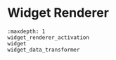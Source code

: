 # Widget Renderer

```{toctree}
:maxdepth: 1
widget_renderer_activation
widget
widget_data_transformer
```
